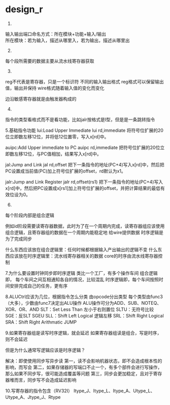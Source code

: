 # design_r
1.
输入输出端口命名方式：所在模块+功能+输入/输出  
所在模块：若为输入，描述从哪里入，若为输出，描述从哪里出


2.
每个段所需要的数据主要从流水线寄存器获取

3.
reg不代表是寄存器，只是一个标识符
不同的输入输出格式
reg格式可以保留输出值，输出并保持
wire格式随着输入值的变化而变化

边沿敏感寄存器就是由触发器构成的

4.
指令的类型看格式而不是看功能，比如jalr按格式是I型，但是是一条跳转指令

5.基础指令功能
lui:Load Upper Immediate
lui rd,immediate
将符号位扩展的20位立即数左移12位，并将低12位置零，写入x[rd]中。

auipc:Add Upper immediate to PC
auipc rd,immediate
把符号位扩展的20位立即数左移12位，与PC值相加，结果写入x[rd]中。

jal:Jump and Link
jal rd,offset
把下一条指令的地址(PC+4)写入x[rd]中，然后把PC设置成当前值(PC)加上符号位扩展的offset，rd默认为x1。

jalr:Jump and Link Register
jalr rd,offset(rs1)
把下一条指令的地址(PC+4)写入x[rd]中，然后把PC设置成x[rs1]加上符号位扩展的offset，并把计算结果的最低有效位设为0。


6.
每个阶段内部是组合逻辑

例如id阶段需要读寄存器数据，此时为了在一个周期内完成，读寄存器组应该使用组合逻辑，且寄存器组的数据在一个周期内能稳定地
给wire提供数据
时序逻辑是为了完成同步

什么东西应该放在组合逻辑里：任何时候都根据输入产出输出的逻辑不变
什么东西应该放在时序逻辑里：流水线寄存器相关的数据
core的时序由流水线寄存器控制


7.为什么要设置时钟同步即时序逻辑
类比一个工厂，有多个操作车间
组合逻辑即， 每个车间之间互相通知各自的情况，比较混乱
时序逻辑即，每个车间按照时间安排完成自己的任务，更有序


8.ALUCtrl应该为几位，根据指令怎么分类
由opcode分出类型
每个类型由func3（大多），少数由func7决定出ALU操作
ALU操作可分为ADD、SUB、NOTEQ、XOR、OR、AND
SLT：Set Less Than 左小于右则置位
SLTU：无符号比较
SGE：反SLT
SGEU
SLL：Shift Left Logical 逻辑左移
SRL：Shift Right Logical
SRA：Shift Right Arithmatic
JUMP

9.如果寄存器组是读写时序逻辑，就会延迟
如果寄存器组读是组合，写是时序，则不会延迟

但是为什么通常写逻辑应该是时序逻辑？

解决：即使使用同步写异步读
第一，读不会影响机器状态，即不会造成根本性的影响，而写会
第二，如果存储器的写端口不止一个，有多个部件会进行写操作，那么如果不同步写，很可能造成覆盖等问题
第三，同步会更加稳定，且对于寄存器堆而言，同步写不会造成延迟影响

10.写寄存器的指令包含（RV32I）
Itype_J、Itype_L、Itype_A、Utype_L、Utype_A、Jtype_J、Rtype